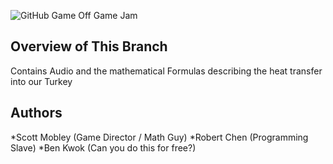 ![GitHub Game Off Game Jam](https://f.cloud.github.com/assets/121322/1436486/25f88b78-4158-11e3-9b23-43596516362c.png)

## Overview of This Branch

Contains Audio and the mathematical Formulas describing the heat transfer into our Turkey


## Authors

*Scott Mobley (Game Director / Math Guy)
*Robert Chen (Programming Slave)
*Ben Kwok (Can you do this for free?)

